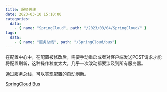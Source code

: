```yaml
---
title: 服务总线
date: 2023-03-10 15:10:00
categories:
  data:
    - { name: "SpringCloud", path: "/2023/03/04/SpringCloud/" }
tags:
  data:
    - { name: "服务总线", path: "/SpringCloud/bus"}
---
```


在配置中心中，在配置被修改后，需要手动重启或者对客户端发送POST请求才能将配置刷新，这种操作粒度太大，几乎一次改动都要涉及到所有服务器。

通过服务总线，可以实现配置的自动刷新。

[SpringCloud Bus](springcloud-bus)

